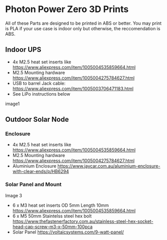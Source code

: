 # Photon Power Zero 3D Prints 

All of these Parts are designed to be printed in ABS or better. You may print is PLA if your use case is indoor only but otherwise, the reccomendation is ABS.

## Indoor UPS
 - 4x M2.5 heat set inserts like https://www.aliexpress.com/item/1005004535859664.html
 - M2.5 Mounting hardware https://www.aliexpress.com/item/1005004275784627.html
 - USB to barrel Jack cable: https://www.aliexpress.com/item/1005003706471183.html
 - See LiPo instructions below

image1

## Outdoor Solar Node

### Enclosure

 - 4x M2.5 heat set inserts like https://www.aliexpress.com/item/1005004535859664.html
 - M2.5 Mounting hardware https://www.aliexpress.com/item/1005004275784627.html
 - Aluminium Enclosure https://www.jaycar.com.au/aluminium-enclosure-with-clear-ends/p/HB6294

### Solar Panel and Mount
Image 3

 - 6 x M3 heat set inserts OD 5mm Length 10mm https://www.aliexpress.com/item/1005004535859664.html
 - 6 x M5 50mm Staintelss steel hex bolt https://www.thefastenerfactory.com.au/stainless-steel-hex-socket-head-cap-screw-m3-x-50mm-100pca
 - Solar Panel https://voltaicsystems.com/9-watt-panel/ 
